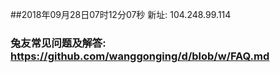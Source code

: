 ##2018年09月28日07时12分07秒 新址: 104.248.99.114
### 兔友常见问题及解答: https://github.com/wanggonging/d/blob/w/FAQ.md
